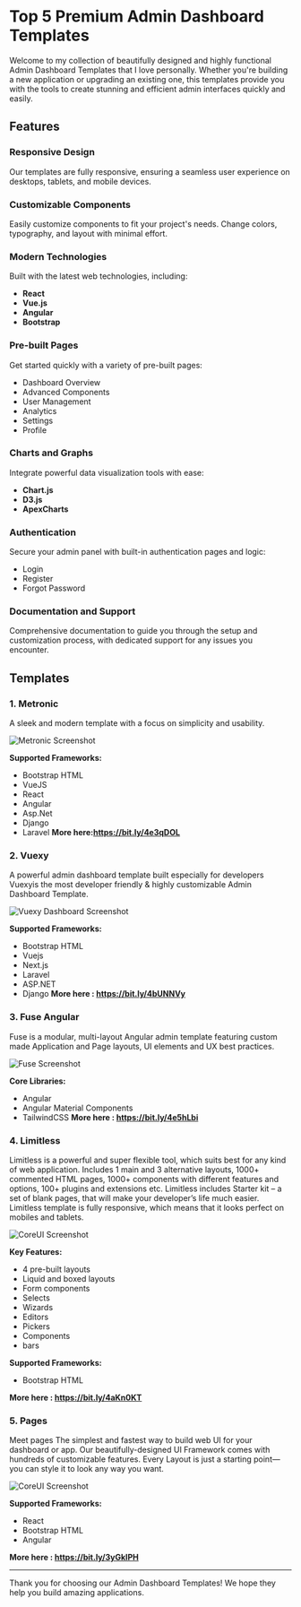 # Top 5 Premium Admin Dashboard Templates

Welcome to my collection of beautifully designed and highly functional Admin Dashboard Templates that I love personally. Whether you're building a new application or upgrading an existing one, this templates provide you with the tools to create stunning and efficient admin interfaces quickly and easily.

## Features

### Responsive Design
Our templates are fully responsive, ensuring a seamless user experience on desktops, tablets, and mobile devices.

### Customizable Components
Easily customize components to fit your project's needs. Change colors, typography, and layout with minimal effort.

### Modern Technologies
Built with the latest web technologies, including:
- **React**
- **Vue.js**
- **Angular**
- **Bootstrap**


### Pre-built Pages
Get started quickly with a variety of pre-built pages:
- Dashboard Overview
- Advanced Components
- User Management
- Analytics
- Settings
- Profile

### Charts and Graphs
Integrate powerful data visualization tools with ease:
- **Chart.js**
- **D3.js**
- **ApexCharts**

### Authentication
Secure your admin panel with built-in authentication pages and logic:
- Login
- Register
- Forgot Password

### Documentation and Support
Comprehensive documentation to guide you through the setup and customization process, with dedicated support for any issues you encounter.

## Templates

### 1. Metronic 
A sleek and modern template with a focus on simplicity and usability.

![Metronic Screenshot](https://keenthemes.com/metronic/assets/media/preview/prebuilts/dashboards/marketing.png)

**Supported Frameworks:**
- Bootstrap HTML
- VueJS
- React
- Angular
- Asp.Net
- Django
- Laravel 
**More here:https://bit.ly/4e3qDOL**


### 2. Vuexy 
A powerful admin dashboard template built especially for developers
Vuexyis the most developer friendly & highly customizable Admin Dashboard Template.

![Vuexy  Dashboard Screenshot](https://s3.envato.com/files/490935574/preview-image/02.png)

**Supported Frameworks:**
- Bootstrap HTML
- Vuejs
- Next.js
- Laravel
- ASP.NET
- Django 
**More here : https://bit.ly/4bUNNVy**

### 3. Fuse Angular  
Fuse is a modular, multi-layout Angular admin template featuring custom made Application and Page layouts, UI elements and UX best practices.

![Fuse  Screenshot](https://fusetheme.com/static/assets/angular/apps/dashboards-project.png)


**Core Libraries:**
- Angular
- Angular Material Components
- TailwindCSS
**More here : https://bit.ly/4e5hLbi**


### 4. Limitless 
Limitless is a powerful and super flexible tool, which suits best for any kind of web application. Includes 1 main and 3 alternative layouts, 1000+ commented HTML pages, 1000+ components with different features and options, 100+ plugins and extensions etc. Limitless includes Starter kit – a set of blank pages, that will make your developer’s life much easier. Limitless template is fully responsive, which means that it looks perfect on mobiles and tablets.

![CoreUI Screenshot](https://s3.envato.com/files/410137540/02_layout_one.png)

**Key Features:**
- 4 pre-built layouts
- Liquid and boxed layouts
- Form components
- Selects
- Wizards
- Editors
- Pickers
- Components
- bars

**Supported Frameworks:**
- Bootstrap HTML

**More here : https://bit.ly/4aKn0KT**

### 5. Pages  
Meet pages The simplest and fastest way to build web UI for your dashboard or app. Our beautifully-designed UI Framework comes with hundreds of customizable features. Every Layout is just a starting point—you can style it to look any way you want.

![CoreUI Screenshot](https://camo.envatousercontent.com/da6e7ed4d75f0e394f351625be3faa20aaaf89fe/68747470733a2f2f63646e2e7265766f782e696f2f70616765732d6d61726b6574696e672f62616e6e6572732f30312e676966)


**Supported Frameworks:**
- React
- Bootstrap HTML
- Angular

**More here : https://bit.ly/3yGkIPH**

---

Thank you for choosing our Admin Dashboard Templates! We hope they help you build amazing applications.


